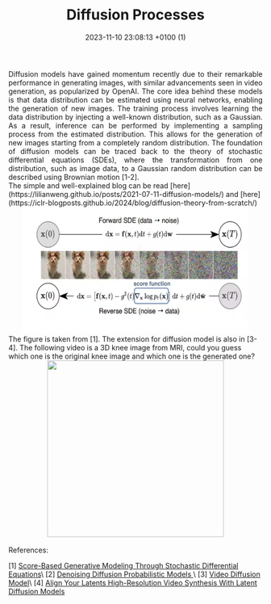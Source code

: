 ﻿---
layout: post
title:  "Diffusion Processes"
date:   2023-11-10 23:08:13 +0100 (1)
categories: jekyll update
---
<div style="text-align: justify">
Diffusion models have gained momentum recently due to their remarkable performance in generating images, with similar advancements seen in video generation, as popularized by OpenAI. The core idea behind these models is that data distribution can be estimated using neural networks, enabling the generation of new images.
The training process involves learning the data distribution by injecting a well-known distribution, such as a Gaussian. As a result, inference can be performed by implementing a sampling process from the estimated distribution. This allows for the generation of new images starting from a completely random distribution.
The foundation of diffusion models can be traced back to the theory of stochastic differential equations (SDEs), where the transformation from one distribution, such as image data, to a Gaussian random distribution can be described using Brownian motion [1-2].
</div>
 The simple and well-explained blog can be read [here](https://lilianweng.github.io/posts/2021-07-11-diffusion-models/) and [here](https://iclr-blogposts.github.io/2024/blog/diffusion-theory-from-scratch/)
<center><img src="/assets/img/sde.png"  aligned="center" width="450" height="250" ></center>
The figure is taken from [1]. The extension for diffusion model is also in [3-4]. The following video is a 3D knee image from MRI, could you guess which one is the original knee image and which one is the generated one?
<center><img src="/assets/img/generative.gif"  aligned="center" width="350" height="350" ></center>


References:

[1] [Score-Based Generative Modeling Through Stochastic Differential Equations](https://arxiv.org/pdf/2011.13456)\\
[2] [Denoising Diffusion Probabilistic Models
](https://proceedings.neurips.cc/paper/2020/hash/4c5bcfec8584af0d967f1ab10179ca4b-Abstract.html)\\
[3] [Video Diffusion Model](https://proceedings.neurips.cc/paper_files/paper/2022/hash/39235c56aef13fb05a6adc95eb9d8d66-Abstract-Conference.html)\\
[4] [Align Your Latents High-Resolution Video Synthesis With Latent Diffusion Models](https://openaccess.thecvf.com/content/CVPR2023/papers/Blattmann_Align_Your_Latents_High-Resolution_Video_Synthesis_With_Latent_Diffusion_Models_CVPR_2023_paper.pdf)
 
